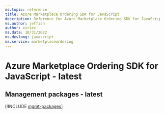 ```yaml
---
ms.topic: reference
title: Azure Marketplace Ordering SDK for JavaScript
description: Reference for Azure Marketplace Ordering SDK for JavaScript
ms.author: jeffish
author: xirzec
ms.data: 10/31/2022
ms.devlang: javascript
ms.service: marketplaceordering
---
```

# Azure Marketplace Ordering SDK for JavaScript - latest

## Management packages - latest
[!INCLUDE [mgmt-packages](marketplace-ordering-mgmt-index.md)]